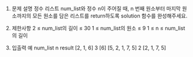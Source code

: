 1. 문제 설명
   정수 리스트 num_list와 정수 n이 주어질 때, n 번째 원소부터 마지막 원소까지의 모든 원소를 담은 리스트를 return하도록 solution 함수를 완성해주세요.

2. 제한사항
   2 ≤ num_list의 길이 ≤ 30
   1 ≤ num_list의 원소 ≤ 9
   1 ≤ n ≤ num_list의 길이

3. 입출력 예
   num_list n result
   [2, 1, 6] 3 [6]
   [5, 2, 1, 7, 5] 2 [2, 1, 7, 5]
